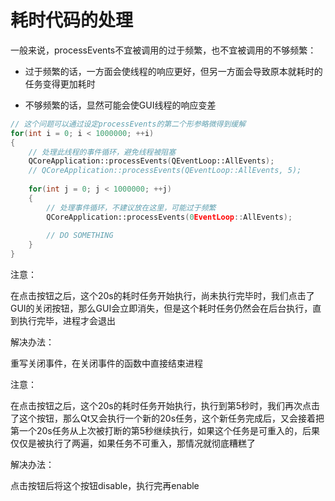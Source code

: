 耗时代码的处理
=======
一般来说，processEvents不宜被调用的过于频繁，也不宜被调用的不够频繁：

- 过于频繁的话，一方面会使线程的响应更好，但另一方面会导致原本就耗时的任务变得更加耗时

- 不够频繁的话，显然可能会使GUI线程的响应变差

```c++
// 这个问题可以通过设定processEvents的第二个形参略微得到缓解
for(int i = 0; i < 1000000; ++i)
{
    // 处理此线程的事件循环，避免线程被阻塞
    QCoreApplication::processEvents(QEventLoop::AllEvents);
    // QCoreApplication::processEvents(QEventLoop::AllEvents, 5);
    
    for(int j = 0; j < 1000000; ++j)
    {
        // 处理事件循环，不建议放在这里，可能过于频繁
        QCoreApplication::processEvents(0EventLoop::AllEvents);
        
        // DO SOMETHING
    }
}
```

注意：

在点击按钮之后，这个20s的耗时任务开始执行，尚未执行完毕时，我们点击了GUI的关闭按钮，那么GUI会立即消失，但是这个耗时任务仍然会在后台执行，直到执行完毕，进程才会退出

解决办法：

重写关闭事件，在关闭事件的函数中直接结束进程

注意：

在点击按钮之后，这个20s的耗时任务开始执行，执行到第5秒时，我们再次点击了这个按钮，那么Qt又会执行一个新的20s任务，这个新任务完成后，又会接着把第一个20s任务从上次被打断的第5秒继续执行，如果这个任务是可重入的，后果仅仅是被执行了两遍，如果任务不可重入，那情况就彻底糟糕了

解决办法：

点击按钮后将这个按钮disable，执行完再enable
